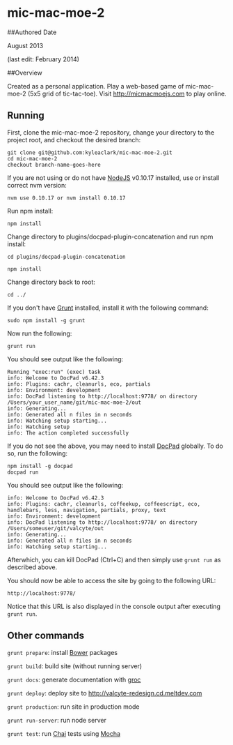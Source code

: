 mic-mac-moe-2
============

##Authored Date

August 2013

(last edit: February 2014)

##Overview

Created as a personal application.  Play a web-based game of mic-mac-moe-2 (5x5 grid of tic-tac-toe).  Visit http://micmacmoejs.com to play online.

## Running

First, clone the mic-mac-moe-2 repository, change your directory to the project root, and checkout the desired branch:

```
git clone git@github.com:kyleaclark/mic-mac-moe-2.git
cd mic-mac-moe-2
checkout branch-name-goes-here
```

If you are not using or do not have [NodeJS](http://nodejs.com/) v0.10.17 installed, use or install correct nvm version:

```
nvm use 0.10.17 or nvm install 0.10.17
```


Run npm install:

```
npm install
```


Change directory to plugins/docpad-plugin-concatenation and run npm install:

```
cd plugins/docpad-plugin-concatenation

npm install
```


Change directory back to root:

```
cd ../
```


If you don't have [Grunt](http://gruntjs.com/) installed, install it with the following command:

```
sudo npm install -g grunt
```

Now run the following:

```
grunt run
```
You should see output like the following:

```
Running "exec:run" (exec) task
info: Welcome to DocPad v6.42.3
info: Plugins: cachr, cleanurls, eco, partials
info: Environment: development
info: DocPad listening to http://localhost:9778/ on directory /Users/your_user_name/git/mic-mac-moe-2/out
info: Generating...
info: Generated all n files in n seconds
info: Watching setup starting...
info: Watching setup
info: The action completed successfully
```

If you do not see the above, you may need to install [DocPad](http://docpad.org/) globally. To do so, run the following:

```
npm install -g docpad
docpad run
```

You should see output like the following:

```
info: Welcome to DocPad v6.42.3
info: Plugins: cachr, cleanurls, coffeekup, coffeescript, eco, handlebars, less, navigation, partials, proxy, text
info: Environment: development
info: DocPad listening to http://localhost:9778/ on directory /Users/someuser/git/valcyte/out
info: Generating...
info: Generated all n files in n seconds
info: Watching setup starting...
```

Afterwhich, you can kill DocPad (Ctrl+C) and then simply use `grunt run` as described above.

You should now be able to access the site by going to the following URL:

```
http://localhost:9778/
```

Notice that this URL is also displayed in the console output after executing `grunt run`.


## Other commands

`grunt prepare`: install [Bower](http://bower.io/) packages

`grunt build`: build site (without running server)

`grunt docs`: generate documentation with [groc](https://github.com/nevir/groc)

`grunt deploy`: deploy site to http://valcyte-redesign.cd.meltdev.com

`grunt production`: run site in production mode

`grunt run-server`: run node server

`grunt test`: run [Chai](http://chaijs.com/) tests using [Mocha](http://visionmedia.github.io/mocha/)

